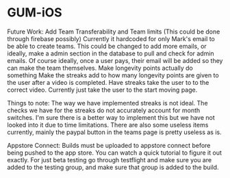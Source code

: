 # GUM-iOS

Future Work:
Add Team Transferability and Team limits (This could be done through firebase possibly)
Currently it hardcoded for only Mark's email to be able to create teams.
This could be changed to add more emails, or ideally, make a admin section in the database to pull and check for admin emails. Of course ideally, once a user pays, their email will be added so they can make the team themselves.
Make longevity points actually do something
Make the streaks add to how many longevity points are given to the user after a video is completed.
Have streaks take the user to to the correct video. Currently just take the user to the start moving page.

Things to note:
The way we have implemented streaks is not ideal. The checks we have for the streaks do not accurately account for month switches. I'm sure there is a better way to implement this but we have not looked into it due to time limitations.
There are also some useless items currently, mainly the paypal button in the teams page is pretty useless as is.

Appstore Connect:
Builds must be uploaded to appstore connect before being pushed to the app store. You can watch a quick tutorial to figure it out exactly. For just beta testing go through testflight and make sure you are added to the testing group, and make sure that group is added to the build.
